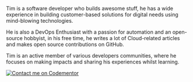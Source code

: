 Tim is a software developer who builds awesome stuff, he has a wide experience in building customer-based solutions for digital needs using mind-blowing technologies.

He is also a DevOps Enthusiast with a passion for automation and an open-source hobbyist, in his free time, he writes a lot of Cloud-related articles and makes open source contributions on GitHub.

Tim is an active member of various developers communities, where he focuses on making impacts and sharing his experiences whilst learning. 

[![Contact me on Codementor](https://www.codementor.io/m-badges/timtech4u/im-a-cm-b.svg)](https://www.codementor.io/@timtech4u?refer=badge)
